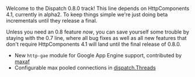 Welcome to the Dispatch 0.8.0 track! This line depends on HttpComponents 4.1, currently in alpha2. To keep things simple we're just doing beta incrementals until they release a final.

Unless you need an 0.8 feature *now*, you can save yourself some trouble by staying with the 0.7 line, where all bug fixes as well as all new features that don't require HttpComponents 4.1 will land until the final release of 0.8.0.

* New `http-gae` module for Google App Engine support, contributed by [maxaf][maxaf]
* Configurable max pooled connections in [dispatch.Threads][threads]

[maxaf]: http://github.com/maxaf
[threads]: http://sourced.implicit.ly/net.databinder/dispatch-http/0.8.0.Beta1/Threads.scala.html#6788
